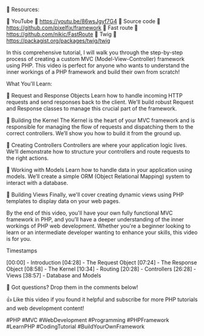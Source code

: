 🔗 Resources:

🌟 YouTube 🌟 https://youtu.be/86wsJgyf7G4
🌟 Source code 🌟 https://github.com/pixelfix/framework
🌟 Fast route 🌟 https://github.com/nikic/FastRoute
🌟 Twig 🌟 https://packagist.org/packages/twig/twig

In this comprehensive tutorial, I will walk you through the step-by-step process of creating a custom MVC (Model-View-Controller) framework using PHP. This video is perfect for anyone who wants to understand the inner workings of a PHP framework and build their own from scratch!

What You'll Learn:

🌟 Request and Response Objects
Learn how to handle incoming HTTP requests and send responses back to the client. We'll build robust Request and Response classes to manage this crucial part of the framework.

🌟 Building the Kernel
The Kernel is the heart of your MVC framework and is responsible for managing the flow of requests and dispatching them to the correct controllers. We’ll show you how to build it from the ground up.

🌟 Creating Controllers
Controllers are where your application logic lives. We’ll demonstrate how to structure your controllers and route requests to the right actions.

🌟 Working with Models
Learn how to handle data in your application using models. We’ll create a simple ORM (Object Relational Mapping) system to interact with a database.

🌟 Building Views
Finally, we'll cover creating dynamic views using PHP templates to display data on your web pages.

By the end of this video, you'll have your own fully functional MVC framework in PHP, and you’ll have a deeper understanding of the inner workings of PHP web development. Whether you're a beginner looking to learn or an intermediate developer wanting to enhance your skills, this video is for you.

Timestamps

[00:00] - Introduction
[04:28] - The Request Object
[07:24] - The Response Object
[08:58] - The Kernel
[10:34] - Routing
[20:28] - Controllers
[26:28] - Views
[38:57] - Database and Models

💬 Got questions? Drop them in the comments below!

👍 Like this video if you found it helpful and subscribe for more PHP tutorials and web development content!

#PHP #MVC #WebDevelopment #Programming #PHPFramework #LearnPHP #CodingTutorial #BuildYourOwnFramework
